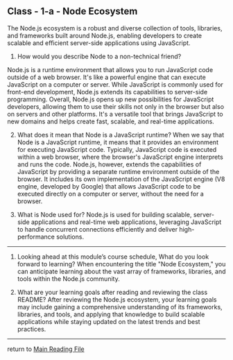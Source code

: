 ## Class - 1-a - Node Ecosystem 
The Node.js ecosystem is a robust and diverse collection of tools, libraries, and frameworks built around Node.js, enabling developers to create scalable and efficient server-side applications using JavaScript.

1. How would you describe Node to a non-technical friend?

Node.js is a runtime environment that allows you to run JavaScript code outside of a web browser. It's like a powerful engine that can execute JavaScript on a computer or server. While JavaScript is commonly used for front-end development, Node.js extends its capabilities to server-side programming. Overall, Node.js opens up new possibilities for JavaScript developers, allowing them to use their skills not only in the browser but also on servers and other platforms. It's a versatile tool that brings JavaScript to new domains and helps create fast, scalable, and real-time applications.




2. What does it mean that Node is a JavaScript runtime?
When we say that Node is a JavaScript runtime, it means that it provides an environment for executing JavaScript code. Typically, JavaScript code is executed within a web browser, where the browser's JavaScript engine interprets and runs the code. Node.js, however, extends the capabilities of JavaScript by providing a separate runtime environment outside of the browser. It includes its own implementation of the JavaScript engine (V8 engine, developed by Google) that allows JavaScript code to be executed directly on a computer or server, without the need for a browser.

3. What is Node used for?
Node.js is used for building scalable, server-side applications and real-time web applications, leveraging JavaScript to handle concurrent connections efficiently and deliver high-performance solutions.

-----------------------------------------------------------------------------------------------------------------------

1. Looking ahead at this module’s course schedule, What do you look forward to learning?
When encountering the title "Node Ecosystem," you can anticipate learning about the vast array of frameworks, libraries, and tools within the Node.js community. 

2. What are your learning goals after reading and reviewing the class README?
After reviewing the Node.js ecosystem, your learning goals may include gaining a comprehensive understanding of its frameworks, libraries, and tools, and applying that knowledge to build scalable applications while staying updated on the latest trends and best practices.

-------------------------------------------------------------------------------------------------------------
return to [Main Reading File](./README.md)